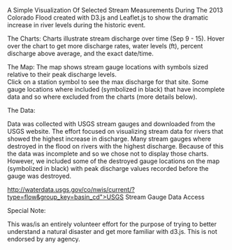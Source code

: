 
A Simple Visualization Of Selected Stream Measurements During The 2013 Colorado Flood created with D3.js and Leaflet.js to show the dramatic increase in river levels during the historic event.

The Charts:
Charts illustrate stream discharge over time (Sep 9 - 15).
Hover over the chart to get more discharge rates, water levels (ft), percent discharge above average, and the exact date/time.


The Map:
The map shows stream gauge locations with symbols sized relative to their peak discharge levels.  
Click on a station symbol to see the max discharge for that site.
Some gauge locations where included (symbolized in black) that have incomplete data and so where excluded from the charts (more details below).
		

The Data:

Data was collected with USGS stream gauges and downloaded from the USGS website. The effort focused on visualizing stream data for rivers that showed the highest increase in discharge.  Many stream gauges where destroyed in the flood on rivers with the highest discharge. Because of this the data was incomplete and so we chose not to display those charts. However, we included some of the destroyed gauge locations on the map (symbolized in black) with peak discharge values recorded before the gauge was destroyed. 

http://waterdata.usgs.gov/co/nwis/current/?type=flow&group_key=basin_cd">USGS Stream Gauge Data Access</a>
	
		
Special Note:

This was/is an entirely volunteer effort for the purpose of trying to better understand a natural disaster and get more familiar with d3.js. 
This is not endorsed by any agency. 

